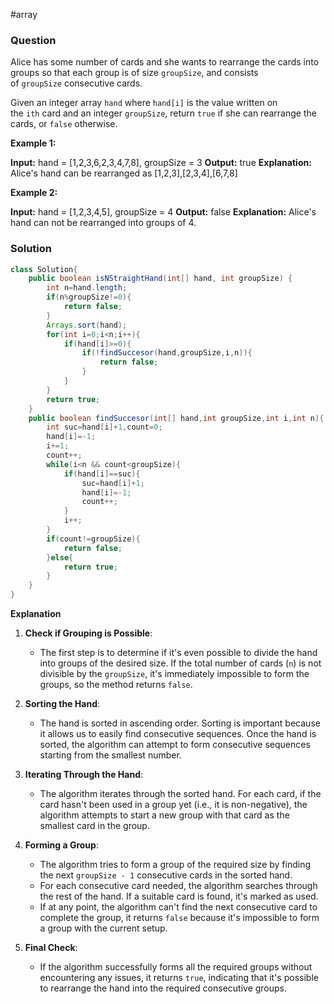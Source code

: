 #array 
### Question
Alice has some number of cards and she wants to rearrange the cards into groups so that each group is of size `groupSize`, and consists of `groupSize` consecutive cards.

Given an integer array `hand` where `hand[i]` is the value written on the `ith` card and an integer `groupSize`, return `true` if she can rearrange the cards, or `false` otherwise.

**Example 1:**

**Input:** hand = [1,2,3,6,2,3,4,7,8], groupSize = 3
**Output:** true
**Explanation:** Alice's hand can be rearranged as [1,2,3],[2,3,4],[6,7,8]

**Example 2:**

**Input:** hand = [1,2,3,4,5], groupSize = 4
**Output:** false
**Explanation:** Alice's hand can not be rearranged into groups of 4.

### Solution
```java
class Solution{
	public boolean isNStraightHand(int[] hand, int groupSize) {  
	    int n=hand.length;  
	    if(n%groupSize!=0){  
	        return false;  
	    }  
	    Arrays.sort(hand);  
	    for(int i=0;i<n;i++){  
	        if(hand[i]>=0){  
	            if(!findSuccesor(hand,groupSize,i,n)){  
	                return false;  
	            }  
	        }  
	    }  
	    return true;  
	}  
	public boolean findSuccesor(int[] hand,int groupSize,int i,int n){  
	    int suc=hand[i]+1,count=0;  
	    hand[i]=-1;  
	    i+=1;  
	    count++;  
	    while(i<n && count<groupSize){  
	        if(hand[i]==suc){  
	            suc=hand[i]+1;  
	            hand[i]=-1;  
	            count++;  
	        }  
	        i++;  
	    }  
	    if(count!=groupSize){  
	        return false;  
	    }else{  
	        return true;  
	    }  
	}
}
```

**Explanation**
1. **Check if Grouping is Possible**:
    
    - The first step is to determine if it's even possible to divide the hand into groups of the desired size. If the total number of cards (`n`) is not divisible by the `groupSize`, it's immediately impossible to form the groups, so the method returns `false`.
2. **Sorting the Hand**:
    
    - The hand is sorted in ascending order. Sorting is important because it allows us to easily find consecutive sequences. Once the hand is sorted, the algorithm can attempt to form consecutive sequences starting from the smallest number.
3. **Iterating Through the Hand**:
    
    - The algorithm iterates through the sorted hand. For each card, if the card hasn't been used in a group yet (i.e., it is non-negative), the algorithm attempts to start a new group with that card as the smallest card in the group.
4. **Forming a Group**:
    
    - The algorithm tries to form a group of the required size by finding the next `groupSize - 1` consecutive cards in the sorted hand.
    - For each consecutive card needed, the algorithm searches through the rest of the hand. If a suitable card is found, it's marked as used.
    - If at any point, the algorithm can't find the next consecutive card to complete the group, it returns `false` because it's impossible to form a group with the current setup.
5. **Final Check**:
    
    - If the algorithm successfully forms all the required groups without encountering any issues, it returns `true`, indicating that it's possible to rearrange the hand into the required consecutive groups.